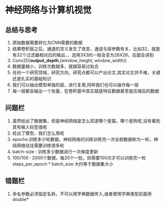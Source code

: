 # 神经网络与计算机视觉 
## 总结与思考<br/>
1. 原始数据需要转化为CNN需要的数据
2. 结果卷积层之后，通道的含义发生了改变，通道与层参数有关，比如32，就是有32个过滤器相对应的输出，，选用3X3的一般会变为26X26，后面会讲到
3. Conv2D(**output_depth**,(window_height, window_width))
4. 数据量越小，训练次数越多，就越容易过拟合
5. 任何一个研究领域，研究方向，研究点都可以产出论文,其实论文并不难，关键还是扎实的基础知识
6. 我们可以抽出模型单独的层，进行复用,同样我们也可以操作每一层
7. 每一层都会输出一个张量，在卷积基中其实就是特征数据甚至是压缩后的数据
## 问题栏<br/>
1. 虽然给出了数据集，但是神经网络是怎么知道哪个是猫，哪个是狗呢,没有看到其有输入标签值呢
2. 给出了模型，我们怎么用呢
3. epochs:训练多少轮数据，神经网络的训练训练完一次全部数据称为一轮，神经网络往往需要训练很多轮
4. batch-size : 训练多少数据进行一次梯度更新
5. 100/100 : 2000个数据，每20个一批，则需要100次才可以训练完一轮steps_per_epoch * batch_size 大约等于数据集大小
## 错题栏
1. 命名参数必须指定名称，不可以用字典数据传入,或者使用字典类型前面用double*